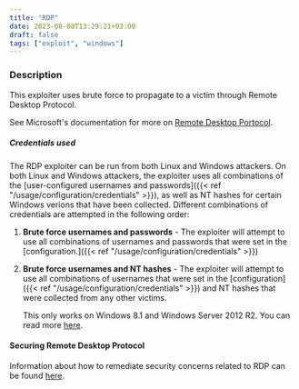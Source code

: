 ```yaml
---
title: "RDP"
date: 2023-08-08T13:29:21+03:00
draft: false
tags: ["exploit", "windows"]
---
```


### Description

This exploiter uses brute force to propagate to a victim through Remote Desktop Protocol.

See Microsoft's documentation for more on [Remote Desktop Portocol](https://learn.microsoft.com/en-us/windows/win32/termserv/remote-desktop-protocol).


##### Credentials used

The RDP exploiter can be run from both Linux and Windows attackers.
On both Linux and Windows attackers, the
exploiter uses all combinations of the [user-configured usernames and
passwords]({{< ref "/usage/configuration/credentials" >}}), as well as NT hashes for certain Windows verions that have been collected.
Different combinations of credentials are attempted in the following order:

1. **Brute force usernames and passwords** - The exploiter will attempt to use
   all combinations of usernames and passwords that were set in the
   [configuration.]({{< ref "/usage/configuration/credentials" >}})


1. **Brute force usernames and NT hashes** - The exploiter will attempt to use
   all combinations of usernames that were set in the [configuration]({{< ref
   "/usage/configuration/credentials" >}}) and NT hashes that were
   collected from any other victims.

   This only works on Windows 8.1 and Windows Server 2012 R2. You can read more
   [here](https://www.kali.org/blog/passing-hash-remote-desktop/).


#### Securing Remote Desktop Protocol

Information about how to remediate security concerns related to RDP can be found
[here](https://www.microsoft.com/en-us/security/blog/2020/04/16/security-guidance-remote-desktop-adoption/).
